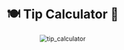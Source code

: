 <div align="center">
  
# 🍽️ Tip Calculator 💸
![tip_calculator](https://github.com/4D-Coder/tip_calculator/assets/89714398/8530df35-060f-45dc-8744-0fcc71111838)
</div>
